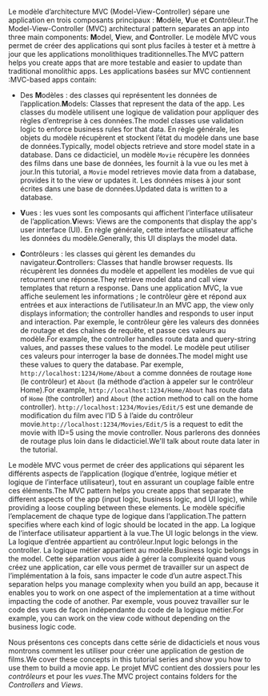 <span data-ttu-id="ca237-101">Le modèle d’architecture MVC (Model-View-Controller) sépare une application en trois composants principaux : **M**odèle, **V**ue et **C**ontrôleur.</span><span class="sxs-lookup"><span data-stu-id="ca237-101">The Model-View-Controller (MVC) architectural pattern separates an app into three main components: **M**odel, **V**iew, and **C**ontroller.</span></span> <span data-ttu-id="ca237-102">Le modèle MVC vous permet de créer des applications qui sont plus faciles à tester et à mettre à jour que les applications monolithiques traditionnelles.</span><span class="sxs-lookup"><span data-stu-id="ca237-102">The MVC pattern helps you create apps that are more testable and easier to update than traditional monolithic apps.</span></span> <span data-ttu-id="ca237-103">Les applications basées sur MVC contiennent :</span><span class="sxs-lookup"><span data-stu-id="ca237-103">MVC-based apps contain:</span></span>

* <span data-ttu-id="ca237-104">Des **M**odèles : des classes qui représentent les données de l’application.</span><span class="sxs-lookup"><span data-stu-id="ca237-104">**M**odels: Classes that represent the data of the app.</span></span> <span data-ttu-id="ca237-105">Les classes du modèle utilisent une logique de validation pour appliquer des règles d’entreprise à ces données.</span><span class="sxs-lookup"><span data-stu-id="ca237-105">The model classes use validation logic to enforce business rules for that data.</span></span> <span data-ttu-id="ca237-106">En règle générale, les objets du modèle récupèrent et stockent l’état du modèle dans une base de données.</span><span class="sxs-lookup"><span data-stu-id="ca237-106">Typically, model objects retrieve and store model state in a database.</span></span> <span data-ttu-id="ca237-107">Dans ce didacticiel, un modèle `Movie` récupère les données des films dans une base de données, les fournit à la vue ou les met à jour.</span><span class="sxs-lookup"><span data-stu-id="ca237-107">In this tutorial, a `Movie` model retrieves movie data from a database, provides it to the view or updates it.</span></span> <span data-ttu-id="ca237-108">Les données mises à jour sont écrites dans une base de données.</span><span class="sxs-lookup"><span data-stu-id="ca237-108">Updated data is written to a database.</span></span>

* <span data-ttu-id="ca237-109">**V**ues : les vues sont les composants qui affichent l’interface utilisateur de l’application.</span><span class="sxs-lookup"><span data-stu-id="ca237-109">**V**iews: Views are the components that display the app's user interface (UI).</span></span> <span data-ttu-id="ca237-110">En règle générale, cette interface utilisateur affiche les données du modèle.</span><span class="sxs-lookup"><span data-stu-id="ca237-110">Generally, this UI displays the model data.</span></span>

* <span data-ttu-id="ca237-111">**C**ontrôleurs : les classes qui gèrent les demandes du navigateur.</span><span class="sxs-lookup"><span data-stu-id="ca237-111">**C**ontrollers: Classes that handle browser requests.</span></span> <span data-ttu-id="ca237-112">Ils récupèrent les données du modèle et appellent les modèles de vue qui retournent une réponse.</span><span class="sxs-lookup"><span data-stu-id="ca237-112">They retrieve model data and call view templates that return a response.</span></span> <span data-ttu-id="ca237-113">Dans une application MVC, la vue affiche seulement les informations ; le contrôleur gère et répond aux entrées et aux interactions de l’utilisateur.</span><span class="sxs-lookup"><span data-stu-id="ca237-113">In an MVC app, the view only displays information; the controller handles and responds to user input and interaction.</span></span> <span data-ttu-id="ca237-114">Par exemple, le contrôleur gère les valeurs des données de routage et des chaînes de requête, et passe ces valeurs au modèle.</span><span class="sxs-lookup"><span data-stu-id="ca237-114">For example, the controller handles route data and query-string values, and passes these values to the model.</span></span> <span data-ttu-id="ca237-115">Le modèle peut utiliser ces valeurs pour interroger la base de données.</span><span class="sxs-lookup"><span data-stu-id="ca237-115">The model might use these values to query the database.</span></span> <span data-ttu-id="ca237-116">Par exemple, `http://localhost:1234/Home/About` a comme données de routage `Home` (le contrôleur) et `About` (la méthode d’action à appeler sur le contrôleur Home).</span><span class="sxs-lookup"><span data-stu-id="ca237-116">For example, `http://localhost:1234/Home/About` has route data of `Home` (the controller) and `About` (the action method to call on the home controller).</span></span> <span data-ttu-id="ca237-117">`http://localhost:1234/Movies/Edit/5` est une demande de modification du film avec l’ID 5 à l’aide du contrôleur movie.</span><span class="sxs-lookup"><span data-stu-id="ca237-117">`http://localhost:1234/Movies/Edit/5` is a request to edit the movie with ID=5 using the movie controller.</span></span>  <span data-ttu-id="ca237-118">Nous parlerons des données de routage plus loin dans le didacticiel.</span><span class="sxs-lookup"><span data-stu-id="ca237-118">We'll talk about route data later in the tutorial.</span></span>

<span data-ttu-id="ca237-119">Le modèle MVC vous permet de créer des applications qui séparent les différents aspects de l’application (logique d’entrée, logique métier et logique de l’interface utilisateur), tout en assurant un couplage faible entre ces éléments.</span><span class="sxs-lookup"><span data-stu-id="ca237-119">The MVC pattern helps you create apps that separate the different aspects of the app (input logic, business logic, and UI logic), while providing a loose coupling between these elements.</span></span> <span data-ttu-id="ca237-120">Le modèle spécifie l’emplacement de chaque type de logique dans l’application.</span><span class="sxs-lookup"><span data-stu-id="ca237-120">The pattern specifies where each kind of logic should be located in the app.</span></span> <span data-ttu-id="ca237-121">La logique de l’interface utilisateur appartient à la vue.</span><span class="sxs-lookup"><span data-stu-id="ca237-121">The UI logic belongs in the view.</span></span> <span data-ttu-id="ca237-122">La logique d’entrée appartient au contrôleur.</span><span class="sxs-lookup"><span data-stu-id="ca237-122">Input logic belongs in the controller.</span></span> <span data-ttu-id="ca237-123">La logique métier appartient au modèle.</span><span class="sxs-lookup"><span data-stu-id="ca237-123">Business logic belongs in the model.</span></span> <span data-ttu-id="ca237-124">Cette séparation vous aide à gérer la complexité quand vous créez une application, car elle vous permet de travailler sur un aspect de l’implémentation à la fois, sans impacter le code d’un autre aspect.</span><span class="sxs-lookup"><span data-stu-id="ca237-124">This separation helps you manage complexity when you build an app, because it enables you to work on one aspect of the implementation at a time without impacting the code of another.</span></span> <span data-ttu-id="ca237-125">Par exemple, vous pouvez travailler sur le code des vues de façon indépendante du code de la logique métier.</span><span class="sxs-lookup"><span data-stu-id="ca237-125">For example, you can work on the view code without depending on the business logic code.</span></span>

<span data-ttu-id="ca237-126">Nous présentons ces concepts dans cette série de didacticiels et nous vous montrons comment les utiliser pour créer une application de gestion de films.</span><span class="sxs-lookup"><span data-stu-id="ca237-126">We cover these concepts in this tutorial series and show you how to use them to build a movie app.</span></span> <span data-ttu-id="ca237-127">Le projet MVC contient des dossiers pour les *contrôleurs* et pour les *vues*.</span><span class="sxs-lookup"><span data-stu-id="ca237-127">The MVC project contains folders for the *Controllers* and *Views*.</span></span>
